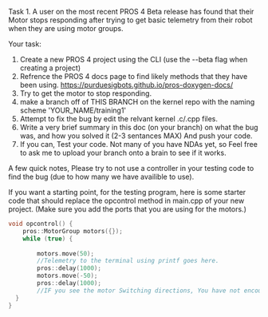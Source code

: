 Task 1. 
A user on the most recent PROS 4 Beta release has found that their Motor stops responding after trying to get basic telemetry from their robot when they are using motor groups.

Your task: 

1. Create a new PROS 4 project using the CLI (use the --beta flag when creating a project)
2. Refrence the PROS 4 docs page to find likely methods that they have been using. <https://purduesigbots.github.io/pros-doxygen-docs/>
3. Try to get the motor to stop responding. 
4. make a branch off of THIS BRANCH on the kernel repo with the naming scheme 'YOUR_NAME/training1'
5. Attempt to fix the bug by edit the relvant kernel .c/.cpp files.
6. Write a very brief summary in this doc (on your branch) on what the bug was, and how you solved it (2-3 sentances MAX) And push your code. 
7. If you can, Test your code. Not many of you have NDAs yet, so Feel free to ask me to upload your branch onto a brain to see if it works.

A few quick notes, Please try to not use a controller in your testing code to find the bug (due to how many we have availible to use).

If you want a starting point, for the testing program, here is some starter code that should replace the opcontrol method in main.cpp of your new project. (Make sure you add the ports that you are using for the motors.)

```cpp
void opcontrol() {
	pros::MotorGroup motors({});
	while (true) {
    	
    	motors.move(50);
		//Telemetry to the terminal using printf goes here. 
    	pros::delay(1000);
    	motors.move(-50);
		pros::delay(1000);
		//IF you see the motor Switching directions, You have not encountered the bug. 
  }
}
```
